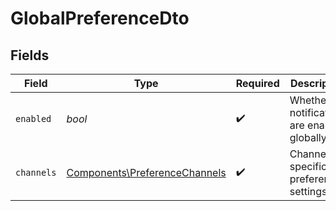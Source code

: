 # GlobalPreferenceDto


## Fields

| Field                                                                          | Type                                                                           | Required                                                                       | Description                                                                    |
| ------------------------------------------------------------------------------ | ------------------------------------------------------------------------------ | ------------------------------------------------------------------------------ | ------------------------------------------------------------------------------ |
| `enabled`                                                                      | *bool*                                                                         | :heavy_check_mark:                                                             | Whether notifications are enabled globally                                     |
| `channels`                                                                     | [Components\PreferenceChannels](../../Models/Components/PreferenceChannels.md) | :heavy_check_mark:                                                             | Channel-specific preference settings                                           |